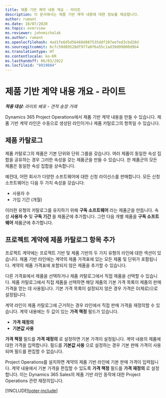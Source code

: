 ```yaml
---
title: 제품 기반 계약 내용 개요 - 라이트
description: 이 문서에서는 제품 기반 계약 내용에 대한 정보를 제공합니다.
author: rumant
ms.date: 10/07/2020
ms.topic: overview
ms.reviewer: johnmichalak
ms.author: rumant
ms.openlocfilehash: 4ad1fe6d5d56468d887535ddf107eefed3cbd28d
ms.sourcegitcommit: 6cfc50d89528df977a8f6a55c1ad39d99800d9b4
ms.translationtype: HT
ms.contentlocale: ko-KR
ms.lasthandoff: 06/03/2022
ms.locfileid: "8919884"
---
```

# <a name="product-based-contract-lines-overview---lite"></a>제품 기반 계약 내용 개요 - 라이트

_**적용 대상:** 라이트 배포 - 견적 송장 거래_

Dynamics 365 Project Operations에서 제품 기반 계약 내용을 만들 수 있습니다. 제품 기반 계약 라인은 수동으로 생성된 라인이거나 제품 카탈로그의 항목일 수 있습니다.

## <a name="product-catalog"></a>제품 카탈로그

제품 카탈로그의 제품은 기본 단위와 단위 그룹을 갖습니다. 여러 제품이 동일한 속성 집합을 공유하는 경우 그러한 속성을 갖는 제품군을 만들 수 있습니다. 한 제품군의 모든 제품은 동일한 속성 집합을 상속합니다.

예컨대, 어떤 회사가 다양한 소프트웨어에 대한 신청 라이선스를 판매합니다. 모든 신청 소프트웨어는 다음 두 가지 속성을 갖습니다:

- 사용자 수
- 가입 기간 (개월)

이러한 유형의 카탈로그를 유지하기 위해 **구독 소프트웨어** 라는 제품군을 만듭니다. 속성 **사용자 수** 및 **구독 기간** 을 제품군에 추가합니다. 그런 다음 개별 제품을 **구독 소프트웨어** 제품군에 추가합니다.

## <a name="add-product-catalog-items-to-a-project-contract"></a>프로젝트 계약에 제품 카탈로그 항목 추가

프로젝트 계약에는 프로젝트 기반 및 제품 기반의 두 가지 유형의 라인에 대한 섹션이 있습니다. 제품 기반 라인에는 계약의 제품 가격표에 있는 모든 제품 및 단위가 포함됩니다. 계약의 제품 가격표에 포함되지 않은 제품을 추가할 수 있습니다.

다른 가격표에서 제품을 선택하거나 제품 카탈로그에서 직접 제품을 선택할 수 있습니다. 제품 카탈로그에서 직접 제품을 선택하면 해당 제품의 기본 가격 목록이 제품의 판매 가격을 얻는 데 사용됩니다. 기본 가격 목록이 설정되지 않은 경우 가격은 0(제로)으로 설정됩니다.

계약 라인이 제품 카탈로그에 근거하는 경우 라인에서 직접 판매 가격을 재정의할 수 있습니다. 계약 내용에는 두 값이 있는 **가격 책정** 필드가 있습니다.

- **가격 재정의**
- **기본값 사용**

**가격 책정** 필드를 **가격 재정의** 로 설정하면 기본 가격이 설정됩니다. 계약 내용의 제품에 대한 가격을 입력합니다. 필드를 **기본값 사용** 으로 설정하는 경우 기본 판매 가격이 사용되며 필드를 편집할 수 없습니다.

Project Operations를 설치하면 계약의 제품 기반 라인에 기본 판매 가격이 입력됩니다. 계약 내용에서 기본 가격을 편집할 수 있도록 **가격 책정** 필드를 **가격 재정의** 로 설정합니다. 이는 Dynamics 365 Sales의 제품 기반 라인 동작에 대한 Project Operations 관련 재정의입니다.


[!INCLUDE[footer-include](../../includes/footer-banner.md)]
